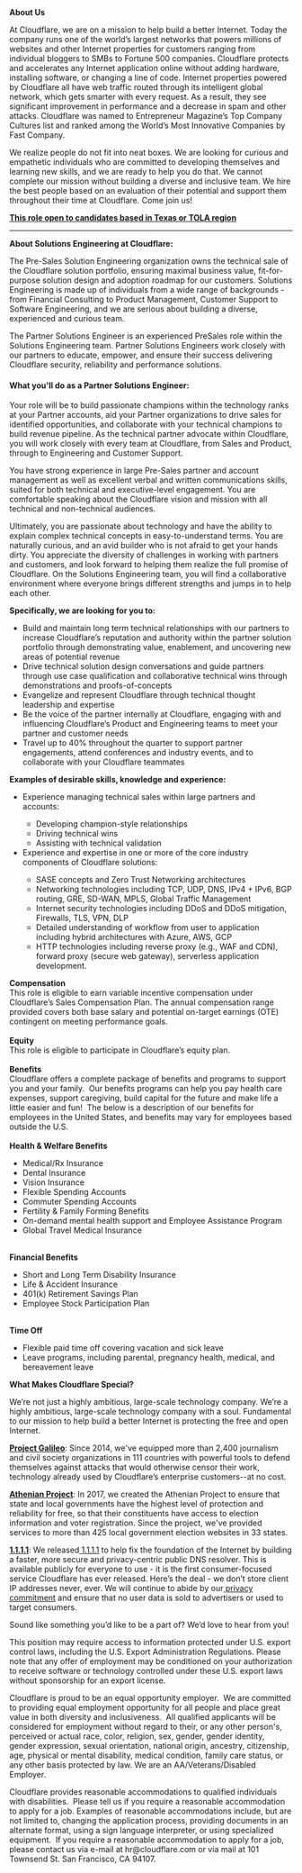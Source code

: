 <div class="content-intro">
	<div><strong>About Us</strong></div>
	<div>
		<p>At Cloudflare, we are on a mission to help build a better Internet. Today the company runs one of the world’s largest networks that powers millions of websites and other Internet properties for customers ranging from individual bloggers to SMBs to Fortune 500 companies. Cloudflare protects and accelerates any Internet application online without adding hardware, installing software, or changing a line of code. Internet properties powered by Cloudflare all have web traffic routed through its intelligent global network, which gets smarter with every request. As a result, they see significant improvement in performance and a decrease in spam and other attacks. Cloudflare was named to Entrepreneur Magazine’s Top Company Cultures list and ranked among the World’s Most Innovative Companies by Fast Company.&nbsp;</p>
		<p><span style="font-weight: 400;">We realize people do not fit into neat boxes. We are looking for curious and empathetic individuals who are committed to developing themselves and learning new skills, and we are ready to help you do that. We cannot complete our mission without building a diverse and inclusive team. We hire the best people based on an evaluation of their potential and support them throughout their time at Cloudflare. Come join us!&nbsp;</span></p>
	</div>
</div>
<p><span style="text-decoration: underline;"><strong>This role open to candidates based in Texas or TOLA region</strong></span></p>
<hr>
<p><strong>About Solutions Engineering at Cloudflare:</strong></p>
<p>The Pre-Sales Solution Engineering organization owns the technical sale of the Cloudflare solution portfolio, ensuring maximal business value, fit-for-purpose solution design and adoption roadmap for our customers. Solutions Engineering is made up of individuals from a wide range of backgrounds - from Financial Consulting to Product Management, Customer Support to Software Engineering, and we are serious about building a diverse, experienced and curious team.&nbsp;</p>
<p>The Partner Solutions Engineer is an experienced PreSales role within the Solutions Engineering team. Partner Solutions Engineers work closely with our partners to educate, empower, and ensure their success delivering Cloudflare security, reliability and performance solutions.</p>
<h4><strong>What you'll do as a Partner Solutions Engineer:</strong></h4>
<p>Your role will be to build passionate champions within the technology ranks at your Partner accounts, aid your Partner organizations to drive sales for identified opportunities, and collaborate with your technical champions to build revenue pipeline. As the technical partner advocate within Cloudflare, you will work closely with every team at Cloudflare, from Sales and Product, through to Engineering and Customer Support.&nbsp;</p>
<p>You have strong experience in large Pre-Sales partner and account management as well as excellent verbal and written communications skills, suited for both technical and executive-level engagement. You are comfortable speaking about the Cloudflare vision and mission with all technical and non-technical audiences.&nbsp;</p>
<p>Ultimately, you are passionate about technology and have the ability to explain complex technical concepts in easy-to-understand terms. You are naturally curious, and an avid builder who is not afraid to get your hands dirty. You appreciate the diversity of challenges in working with partners and customers, and look forward to helping them realize the full promise of Cloudflare. On the Solutions Engineering team, you will find a collaborative environment where everyone brings different strengths and jumps in to help each other.</p>
<p><strong>Specifically, we are looking for you to:</strong></p>
<ul>
	<li>Build and maintain long term technical relationships with our partners to increase Cloudflare’s reputation and authority within the partner solution portfolio through demonstrating value, enablement, and uncovering new areas of potential revenue</li>
	<li>Drive technical solution design conversations and guide partners through use case qualification and collaborative technical wins through demonstrations and proofs-of-concepts</li>
	<li>Evangelize and represent Cloudflare through technical thought leadership and expertise&nbsp;</li>
	<li>Be the voice of the partner internally at Cloudflare, engaging with and influencing Cloudflare’s Product and Engineering teams to meet your partner and customer needs</li>
	<li>Travel up to 40% throughout the quarter to support partner engagements, attend conferences and industry events, and to collaborate with your Cloudflare teammates&nbsp;</li>
</ul>
<p><strong>Examples of desirable skills, knowledge and experience:</strong></p>
<ul>
	<li>Experience managing technical sales within large partners and accounts:</li>
	<ul>
		<li>Developing champion-style relationships</li>
		<li>Driving technical wins</li>
		<li>Assisting with technical validation</li>
	</ul>
	<li>Experience and expertise in one or more of the core industry components of Cloudflare solutions:</li>
	<ul>
		<li>SASE concepts and Zero Trust Networking architectures</li>
		<li>Networking technologies including TCP, UDP, DNS, IPv4 + IPv6, BGP routing, GRE, SD-WAN, MPLS, Global Traffic Management</li>
		<li>Internet security technologies including DDoS and DDoS mitigation, Firewalls, TLS, VPN, DLP</li>
		<li>Detailed understanding of workflow from user to application including hybrid architectures with Azure, AWS, GCP</li>
		<li>HTTP technologies including reverse proxy (e.g., WAF and CDN), forward proxy (secure web gateway), serverless application development.</li>
	</ul>
</ul>
<p><strong>Compensation</strong><br>This role is eligible to earn variable incentive compensation under Cloudflare’s Sales Compensation Plan. The annual compensation range provided covers both base salary and potential on-target earnings (OTE) contingent on meeting performance goals.<br><br><strong>Equity</strong><br>This role is eligible to participate in Cloudflare’s equity plan.<br><br><strong>Benefits</strong><br>Cloudflare offers a complete package of benefits and programs to support you and your family.&nbsp; Our benefits programs can help you pay health care expenses, support caregiving, build capital for the future and make life a little easier and fun!&nbsp; The below is a description of our benefits for employees in the United States, and benefits may vary for employees based outside the U.S.<br><br><strong>Health &amp; Welfare Benefits</strong></p>
<ul>
	<li>Medical/Rx Insurance</li>
	<li>Dental Insurance</li>
	<li>Vision Insurance</li>
	<li>Flexible Spending Accounts</li>
	<li>Commuter Spending Accounts</li>
	<li>Fertility &amp; Family Forming Benefits</li>
	<li>On-demand mental health support and Employee Assistance Program</li>
	<li>Global Travel Medical Insurance</li>
</ul>
<p><strong><br>Financial Benefits</strong></p>
<ul>
	<li>Short and Long Term Disability Insurance</li>
	<li>Life &amp; Accident Insurance</li>
	<li>401(k) Retirement Savings Plan</li>
	<li>Employee Stock Participation Plan</li>
</ul>
<p><strong><br>Time Off</strong></p>
<ul>
	<li>Flexible paid time off covering vacation and sick leave</li>
	<li>Leave programs, including parental, pregnancy health, medical, and bereavement leave</li>
</ul>
<p></p>
<div class="content-conclusion">
	<p><strong>What Makes Cloudflare Special?</strong></p>
	<p><span style="font-weight: 400;">We’re not just a highly ambitious, large-scale technology company. We’re a highly ambitious, large-scale technology company with a soul. Fundamental to our mission to help build a better Internet is protecting the free and open Internet.</span></p>
	<p><a href="https://blog.cloudflare.com/protecting-free-expression-online/"><strong>Project Galileo</strong></a><span style="font-weight: 400;">: Since 2014, we've equipped more than 2,400 journalism and civil society organizations in 111 countries with powerful tools to defend themselves against attacks that would otherwise censor their work, technology already used by Cloudflare’s enterprise customers--at no cost.</span></p>
	<p><strong><a href="https://www.cloudflare.com/athenian/">Athenian Project</a></strong><span style="font-weight: 400;">: In 2017, we created the Athenian Project to ensure that state and local governments have the highest level of protection and reliability for free, so that their constituents have access to election information and voter registration. Since the project, we've provided services to more than 425 local government election websites in 33 states.</span></p>
	<p><a href="https://1.1.1.1/"><strong>1.1.1.1</strong></a><span style="font-weight: 400;">: We released</span><a href="https://1.1.1.1/"> <span style="font-weight: 400;">1.1.1.1</span></a><span style="font-weight: 400;"> to help fix the foundation of the Internet by building a faster, more secure and privacy-centric public DNS resolver. This is available publicly for everyone to use - it is the first consumer-focused service Cloudflare has ever released. Here’s the deal - we don’t store client IP addresses never, ever. We will continue to abide by our</span><a href="https://developers.cloudflare.com/1.1.1.1/privacy/public-dns-resolver"> privacy commitment</a><span style="font-weight: 400;"> and ensure that no user data is sold to advertisers or used to target consumers.</span></p>
	<p><span style="font-weight: 400;">Sound like something you’d like to be a part of? We’d love to hear from you!</span></p>
	<p><span style="font-weight: 400;">This position may require access to information protected under U.S. export control laws, including the U.S. Export Administration Regulations. Please note that any offer of employment may be conditioned on your authorization to receive software or technology controlled under these U.S. export laws without sponsorship for an export license.</span></p>
	<p><span style="font-weight: 400;">Cloudflare is proud to be an equal opportunity employer. &nbsp;We are committed to providing equal employment opportunity for all people and place great value in both diversity and inclusiveness. &nbsp;All qualified applicants will be considered for employment without regard to their, or any other person's, perceived or actual</span> <span style="font-weight: 400;">race, color, religion, sex, gender, gender identity, gender expression, sexual orientation, national origin, ancestry, citizenship, age, physical or mental disability, medical condition, family care status, or any other basis protected by law. </span><span style="font-weight: 400;">We are an AA/Veterans/Disabled Employer.</span></p>
	<p><span style="font-weight: 400;">Cloudflare provides reasonable accommodations to qualified individuals with disabilities. &nbsp;Please tell us if you require a reasonable accommodation to apply for a job. Examples of reasonable accommodations include, but are not limited to, changing the application process, providing documents in an alternate format, using a sign language interpreter, or using specialized equipment. &nbsp;If you require a reasonable accommodation to apply for a job, please contact us via e-mail at </span><span style="font-weight: 400;">hr@cloudflare.com</span><span style="font-weight: 400;"> or via mail at 101 Townsend St. San Francisco, CA 94107.</span></p>
</div>
